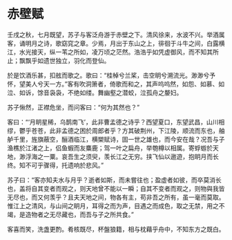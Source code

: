 # 赤壁赋

壬戌之秋，七月既望，苏子与客泛舟游于赤壁之下。清风徐来，水波不兴。举酒属客，诵明月之诗，歌窈窕之章。少焉，月出于东山之上，徘徊于斗牛之间，白露横江，水光接天，纵一苇之所如，凌万顷之茫然。浩浩乎如凭虚御风，而不知其所止；飘飘乎如遗世独立，羽化而登仙。

於是饮酒乐甚，扣舷而歌之。歌曰：“桂棹兮兰桨，击空眀兮溯流光。渺渺兮予怀，望美人兮天一方。”客有吹洞箫者，倚歌而和之，其声呜呜然，如怨、如慕、如泣、如诉，馀音袅袅，不绝如缕。舞幽壑之潜蛟，泣孤舟之嫠妇。

苏子愀然，正襟危坐，而问客曰：“何为其然也？”

客曰：“‘月眀星稀，乌鹊南飞’，此非曹孟德之诗乎？西望夏口，东望武昌，山川相缪，鬱乎苍苍，此非孟德之困於周郎者乎？方其破荆州，下江陵，顺流而东也，舳舻千里，旌旗蔽空，酾酒临江，横槊赋诗，固一世之雄也，而今安在哉？况吾与子渔樵於江渚之上，侣鱼蝦而友麋鹿；驾一叶之扁舟，举匏樽以相属。寄蜉蝣於天地，渺浮海之一粟。哀吾生之须臾，羡长江之无穷。挟飞仙以遨遊，抱眀月而长终。知不可乎骤得，托遗响於悲风。”

苏子曰：“客亦知夫水与月乎？逝者如斯，而未嘗往也；盈虚者如彼，而卒莫消长也，盖将自其变者而观之，则天地曾不能以一瞬；自其不变者而观之，则物與我皆无尽也，而又何羡乎？且夫天地之间，物各有主，苟非吾之所有，虽一毫而莫取。惟江上之清风，与山间之眀月，耳得之而为声，目遇之而成色，取之无禁，用之不竭，是造物者之无尽藏也，而吾与子之所共食。”

客喜而笑，洗盏更酌。肴核既尽，杯盤狼籍，相与枕藉乎舟中，不知东方之既白。
